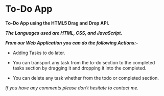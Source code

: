 # To-Do App

**To-Do App using the HTML5 Drag and Drop API.**

***The Languages ​​used are HTML, CSS, and JavaScript.***

***From our Web Application you can do the following Actions:-***

* Adding Tasks to do later.

* You can transport any task from the to-do section to the completed tasks section by dragging it and dropping it into the completed.

* You can delete any task whether from the todo or completed section.

*If you have any comments please don't hesitate to contact me.*
